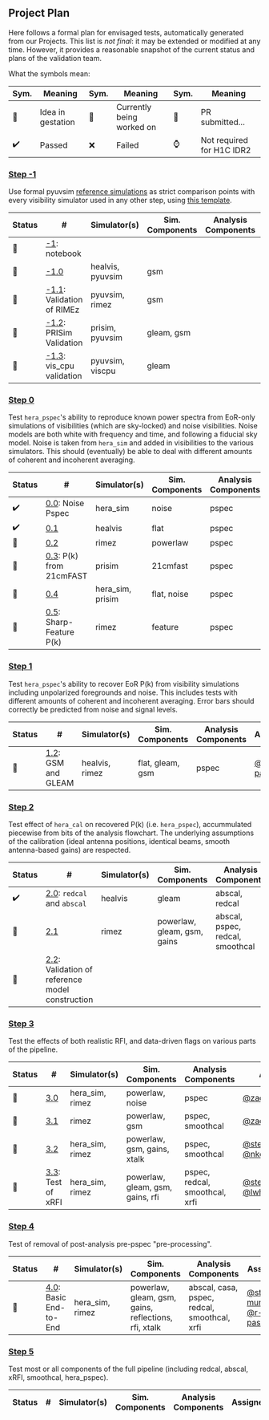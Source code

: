 ## Project Plan
Here follows a formal plan for envisaged tests, automatically generated from our Projects. 
This list is *not final*: it may be extended or 
modified at any time. However, it provides a reasonable snapshot of the current status and plans of 
the validation team.

What the symbols mean:

Sym. | Meaning | Sym. | Meaning | Sym.  |Meaning
-------| ----- | ----- | ---- | ----- | ------
:egg:      | Idea in gestation  | :hammer:   | Currently being worked on | :thinking: | PR submitted... 
:heavy_check_mark: | Passed     | :x:        | Failed | :watch:    | Not required for H1C IDR2

### [Step -1](https://api.github.com/projects/3274950)
Use formal pyuvsim [reference simulations](https://github.com/RadioAstronomySoftwareGroup/pyuvsim/tree/master/reference_simulations) as strict comparison points with every visibility simulator used in any other step, using [this template](https://github.com/RadioAstronomySoftwareGroup/pyuvsim/pull/211).

Status     | #    | Simulator(s) | Sim. Components | Analysis Components | Assigned |
-----------| -----|--------------|-----------------|---------------------|----------|
:hammer:  |  [-1](https://api.github.com/repos/HERA-Team/hera-validation/issues/31):  notebook  |   |  |  | [@steven-murray](https://api.github.com/users/steven-murray)  |
:hammer:  |  [-1.0](https://api.github.com/repos/HERA-Team/hera-validation/issues/25)  | healvis, pyuvsim  | gsm |  |   |
:hammer:  |  [-1.1](https://api.github.com/repos/HERA-Team/hera-validation/issues/35):  Validation of RIMEz  | pyuvsim, rimez  | gsm |  | [@piyanatk](https://api.github.com/users/piyanatk), [@zacharymartinot](https://api.github.com/users/zacharymartinot)  |
:hammer:  |  [-1.2](https://api.github.com/repos/HERA-Team/hera-validation/issues/36):  PRISim Validation  | prisim, pyuvsim  | gleam, gsm |  | [@piyanatk](https://api.github.com/users/piyanatk), [@nithyanandan](https://api.github.com/users/nithyanandan)  |
:hammer:  |  [-1.3](https://api.github.com/repos/HERA-Team/hera-validation/issues/37):  vis_cpu validation  | pyuvsim, viscpu  | gleam |  | [@steven-murray](https://api.github.com/users/steven-murray), [@piyanatk](https://api.github.com/users/piyanatk), [@Jackmastr](https://api.github.com/users/Jackmastr)  |


### [Step 0](https://api.github.com/projects/3274969)
Test `hera_pspec`'s ability to reproduce known power spectra from EoR-only simulations of visibilities (which are sky-locked) and noise visibilities. Noise models are both white with frequency and time, and following a fiducial sky model. Noise is taken from `hera_sim` and added in visibilities to the various simulators. This should (eventually) be able to deal with different amounts of coherent and incoherent averaging.

Status     | #    | Simulator(s) | Sim. Components | Analysis Components | Assigned |
-----------| -----|--------------|-----------------|---------------------|----------|
:heavy_check_mark:  |  [0.0](https://api.github.com/repos/HERA-Team/hera-validation/issues/5):  Noise Pspec  | hera_sim  | noise | pspec | [@nkern](https://api.github.com/users/nkern)  |
:heavy_check_mark:  |  [0.1](https://api.github.com/repos/HERA-Team/hera-validation/issues/7)  | healvis  | flat | pspec | [@r-pascua](https://api.github.com/users/r-pascua)  |
:egg:  |  [0.2](https://api.github.com/repos/HERA-Team/hera-validation/issues/23)  | rimez  | powerlaw | pspec |   |
:hammer:  |  [0.3](https://api.github.com/repos/HERA-Team/hera-validation/issues/38):  P(k) from 21cmFAST  | prisim  | 21cmfast | pspec | [@nithyanandan](https://api.github.com/users/nithyanandan)  |
:hammer:  |  [0.4](https://api.github.com/repos/HERA-Team/hera-validation/issues/27)  | hera_sim, prisim  | flat, noise | pspec | [@zacharymartinot](https://api.github.com/users/zacharymartinot)  |
:hammer:  |  [0.5](https://api.github.com/repos/HERA-Team/hera-validation/issues/39):  Sharp-Feature P(k)  | rimez  | feature | pspec | [@zacharymartinot](https://api.github.com/users/zacharymartinot), [@JianrongTan](https://api.github.com/users/JianrongTan)  |


### [Step 1](https://api.github.com/projects/3274994)
Test `hera_pspec`'s ability to recover EoR P(k) from visibility simulations including unpolarized foregrounds and noise. This includes tests with different amounts of coherent and incoherent averaging. Error bars should correctly be predicted from noise and signal levels.

Status     | #    | Simulator(s) | Sim. Components | Analysis Components | Assigned |
-----------| -----|--------------|-----------------|---------------------|----------|
:hammer:  |  [1.2](https://api.github.com/repos/HERA-Team/hera-validation/issues/40):  GSM and GLEAM  | healvis, rimez  | flat, gleam, gsm | pspec | [@r-pascua](https://api.github.com/users/r-pascua)  |


### [Step 2](https://api.github.com/projects/3275007)
Test effect of `hera_cal` on recovered P(k) (i.e. `hera_pspec`), accummulated piecewise from bits of the analysis flowchart. The underlying assumptions of the calibration (ideal antenna positions, identical beams, smooth antenna-based gains) are respected.

Status     | #    | Simulator(s) | Sim. Components | Analysis Components | Assigned |
-----------| -----|--------------|-----------------|---------------------|----------|
:heavy_check_mark:  |  [2.0](https://api.github.com/repos/HERA-Team/hera-validation/issues/4):  `redcal` and `abscal`  | healvis  | gleam | abscal, redcal | [@jaguirre](https://api.github.com/users/jaguirre), [@jsdillon](https://api.github.com/users/jsdillon)  |
:hammer:  |  [2.1](https://api.github.com/repos/HERA-Team/hera-validation/issues/16)  | rimez  | powerlaw, gleam, gsm, gains | abscal, pspec, redcal, smoothcal |   |
:hammer:  |  [2.2](https://api.github.com/repos/HERA-Team/hera-validation/issues/28):  Validation of reference model construction  |   |  |  | [@TashaleeB](https://api.github.com/users/TashaleeB)  |


### [Step 3](https://api.github.com/projects/3275013)
Test the effects of both realistic RFI, and data-driven flags on various parts of the pipeline.

Status     | #    | Simulator(s) | Sim. Components | Analysis Components | Assigned |
-----------| -----|--------------|-----------------|---------------------|----------|
:hammer:  |  [3.0](https://api.github.com/repos/HERA-Team/hera-validation/issues/20)  | hera_sim, rimez  | powerlaw, noise | pspec | [@zacharymartinot](https://api.github.com/users/zacharymartinot)  |
:hammer:  |  [3.1](https://api.github.com/repos/HERA-Team/hera-validation/issues/21)  | rimez  | powerlaw, gsm | pspec, smoothcal | [@zacharymartinot](https://api.github.com/users/zacharymartinot)  |
:hammer:  |  [3.2](https://api.github.com/repos/HERA-Team/hera-validation/issues/22)  | hera_sim, rimez  | powerlaw, gsm, gains, xtalk | pspec, smoothcal | [@steven-murray](https://api.github.com/users/steven-murray), [@nkern](https://api.github.com/users/nkern)  |
:hammer:  |  [3.3](https://api.github.com/repos/HERA-Team/hera-validation/issues/41):  Test of xRFI  | hera_sim, rimez  | powerlaw, gleam, gsm, gains, rfi | pspec, redcal, smoothcal, xrfi | [@steven-murray](https://api.github.com/users/steven-murray), [@lwhitler](https://api.github.com/users/lwhitler)  |


### [Step 4](https://api.github.com/projects/3275024)
Test of removal of post-analysis pre-pspec "pre-processing".

Status     | #    | Simulator(s) | Sim. Components | Analysis Components | Assigned |
-----------| -----|--------------|-----------------|---------------------|----------|
:hammer:  |  [4.0](https://api.github.com/repos/HERA-Team/hera-validation/issues/42):  Basic End-to-End  | hera_sim, rimez  | powerlaw, gleam, gsm, gains, reflections, rfi, xtalk | abscal, casa, pspec, redcal, smoothcal, xrfi | [@steven-murray](https://api.github.com/users/steven-murray), [@r-pascua](https://api.github.com/users/r-pascua)  |


### [Step 5](https://api.github.com/projects/3275030)
Test most or all components of the full pipeline (including redcal, abscal, xRFI, smoothcal, hera_pspec).

Status     | #    | Simulator(s) | Sim. Components | Analysis Components | Assigned |
-----------| -----|--------------|-----------------|---------------------|----------|


